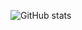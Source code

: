 ![GitHub stats](https://github-readme-stats.vercel.app/api?username=Jobim17&show_icons=true&theme=dark&count_private=true)
